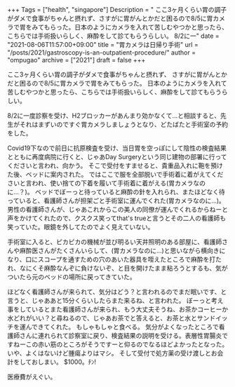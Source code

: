 +++
Tags = ["health", "singapore"]
Description = " ここ3ヶ月くらい胃の調子がダメで食事がちゃんと摂れず、さすがに胃がんとかだと困るので8/5に胃カメラで胃をみてもらった。日本のようにカメラを入れて苦しむやつかと思ったら、こちらでは手術扱いらしく、麻酔をして診てもらうらしい。  8/2に一"
date = "2021-08-06T11:57:00+09:00"
title = "胃カメラは日帰り手術"
url = "/posts/2021/gastroscopy-is-an-outpatient-procedure/"
author = "ompugao"
archive = ["2021"]
draft = false
+++

<body>
<p>ここ3ヶ月くらい胃の調子がダメで食事がちゃんと摂れず、
さすがに胃がんとかだと困るので8/5に胃カメラで胃をみてもらった。
日本のようにカメラを入れて苦しむやつかと思ったら、こちらでは手術扱いらしく、麻酔をして診てもらうらしい。</p>

<p>8/2に一度診察を受け、H2ブロッカーがあんまり効かなくて…と相談すると、先生がそれはまずいのですぐ胃カメラしましょうとなり、どたばたと手術室の予約をした。</p>

<p>Covid19下なので前日に抗原検査を受け、当日胃を空っぽにして陰性の検査結果とともに再度病院に行くと、じゃあDay Surgeryという同じ建物の部署に行ってくださいと言われ、向かう。
そこで受付をすませると、貴重品入れに鞄を預けた後、ベッドに案内された。
ではここで服を全部脱いで手術着に着がえてくださいと言われ、使い捨ての下着を履いて手術着に着がえる(胃カメラなのに…？)。
ベッドでぼーっと待っていると麻酔の針を入れられ、またほどなく待っていると、看護師さんが担架ごと手術室に運んでくれた(胃カメラなのに…)。
男性の看護師さんが、じゃあこれからこの美人の同僚が運んでくれるからねーと声をかけてくれたので、クスクス笑ってthat's trueと言うとその二人の看護師も笑っていた。眼鏡を外してたのでよく見えていない。</p>

<p>手術室に入ると、ピカピカの機械が並び明るい天井照明のある部屋に、看護師さんや麻酔医さんがたくさんいらして、(胃カメラなのに…)と思いながら横向きになり、口にスコープを通すための穴のあいた器具を咥えたところで麻酔を打たれ、なにくそ麻酔なんぞに負けないぞ、と目を開けたまま粘ろうとするも、気がついたら元のベッドの場所に戻ってきていた。</p>

<p>ほどなく看護師さんが来られて、気分はどう？と言われるのでまだ眠いです、と言うと、じゃああと15分くらいしたらまた来るね、と言われた。
ぼーっと考え事をしているとまた看護師さんが来られ、もう大丈夫そうね、お茶かコーヒーか水どれがいい？と尋ねるので、じゃあお茶でと答えると、お茶と水とサンドイッチを運んできてくれた。
もしゃもしゃと食べる。
気分がよくなったところで看護師さんに連れられて診察室に戻り、検査結果の説明を受ける。表層性胃腸炎ですねーこの赤い筋のところがそうですーと仰るのでなるほどよかったとなった。いや、よくはないけど腫瘍よりはマシ。
そして受付で処方薬の受け渡しとお会計をしておしまい。
$1000。ﾁﾝ!</p>

<p>医療費がえぐい。</p>
</body>
